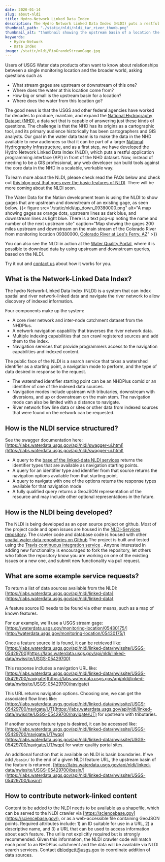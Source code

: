 ```yaml
---
date: 2020-01-14
slug: about-nldi
title: Hydro-Network Linked Data Index
description: The Hydro Network Linked Data Index (NLDI) puts a restful application programming interface (API) in front of the National Hydrolography dataset. Now, instead of needing to be a GIS professional, any web developer can build tools against the core data in the NHD in a scalable, workable way.
thumbnail_path: "./static/nldi/nldi_tar_river_thumb.png"
thumbnail_alt: "thumbnail showing the upstream basin of a location the the tar river as a grey outline overlaid on a map, with and upstream flowline as dark blue, and a downstream flowline as light blue."
keywords:
  - Hydro-Network
  - Data Index
image: /static/nldi/RioGrandeStreamGage.jpg
---
```


Users of USGS Water data products often want to know about relationships between a single monitoring location and the broader world, asking questions such as 

* What stream gages are upstream or downstream of this one? 
* Where does the water at this location come from?
* How big or small is the upstream basin for a location?
* Where does the water from this location go?


The good news is that the USGS and other federal agencies have worked for decades to produce, maintain, and expand the [National Hydrography Dataset (NHD)](https://www.usgs.gov/core-science-systems/ngp/national-hydrography), a data set that is capable of answering just these kinds of questions.  The challenge is that the NHD has its origins as a cartographic tool, and its primary audience historically has been cartographers and GIS analysts.  Our goal in the water data team is to make the data in the NHD available to new audiences so that it can be part of a larger [National Hydrography Infrastructure](https://www.usgs.gov/core-science-systems/ngp/national-hydrography/national-hydrography-infrastructure-working-group), and as a first step, we have developed the Hydro Network Linked Data Index (NLDI), which puts a restful *a*pplication *p*rogramming *i*nterface (API) in front of the NHD dataset. Now, instead of needing to be a GIS professional, any web developer can build tools against the core data in the NHD in a scalable, workable way.  

To learn more about the NLDI, please check read the FAQs below and check out [this blog post that goes over the basic features of NLDI](https://waterdata.usgs.gov/blog/nldi-intro/).  There will be more coming about the NLDI soon.

The Water Data for the Nation development team is using the NLDI to show gages that are upstream and downstream of an existing gage, as seen below.
{{< figure src="/static/nldi/up_down_09380000.png" alt="A map showing gages as orange dots, upstream lines as dark blue, and downstream lines as light blue. There is a text pop-up noting the name and number of the next upstream site" caption="Map showing the gages 200 miles upstream and downstream on the main stream of the Colorado River from monitoring location 09380000, [Colorado River at Lee's Ferry, AZ](https://waterdata.usgs.gov/monitoring-location/09380000/)" >}}

You can also see the NLDI in action at the [Water Quality Portal](https://www.waterqualitydata.us/portal/#nldiurl=https%3A%2F%2Fcida.usgs.gov%2Fnldi%2Fnwissite%2FUSGS-05428500%2Fnavigate%2FUT%2Fwqp%3Fdistance%3D&mimeType=csv), where it is possible to download data by using upstream and downstream queries, based on the NLDI.

Try it out and [contact us](https://water.usgs.gov/contact/gsanswers?pemail=gs-w_water_data_for_the_nation&subject=Water%20Data%20for%20the%20Nation%20Labs%20Feedback&viewnote=%3CH1%3EUSGS+NLDI+Feedback%3C/H1%3E) about how it works for you.


What is the Network-Linked Data Index?
--------------------------------------

The hydro Network-Linked Data Index (NLDI) is a system that can index spatial and river network-linked data and navigate the river network to allow discovery of indexed information.

Four components make up the system:

*   A core river network and inter-node catchment dataset from the NHDPlus.
*   A network navigation capability that traverses the river network data.
*   Multiple indexing capabilities that can crawl registered sources and add them to the index.
*   Navigation services that provide programmers access to the navigation capabilities and indexed content.

The public face of the NLDI is a search service that takes a watershed identifier as a starting point, a navigation mode to perform, and the type of data desired in response to the request.

*   The watershed identifier starting point can be an NHDPlus comid or an identifier of one of the indexed data sources.
*   Navigation modes include upstream with tributaries, downstream with diversions, and up or downstream on the main stem. The navigation mode can also be limited with a distance to navigate.
*   River network flow line data or sites or other data from indexed sources that were found on the network can be requested.


How is the NLDI service structured?
-----------------------------------------------------------------------

See the swagger documentation here: [https://labs.waterdata.usgs.gov/api/nldi/swagger-ui.html](https://labs.waterdata.usgs.gov/api/nldi/swagger-ui.html)

*   A query to the [base of the linked-data NLDI services](https://labs.waterdata.usgs.gov/api/nldi/linked-data) returns the identifier types that are available as navigation starting points.
*   A query for an identifier type and identifier from that source returns the navigation options available from that starting point.
*   A query to navigate with one of the options returns the response types available for that navigation mode
*   A fully qualified query returns a GeoJSON representation of the resource and may include other optional representations in the future.

How is the NLDI being developed?
-------------------------------------------

The NLDI is being developed as an open source project on github. Most of the project code and open issues are housed in the [NLDI-Services repository](https://github.com/ACWI-SSWD/nldi-services). The crawler code and database code is housed with other [spatial water data repositories on Github](https://github.com/ACWI-SSWD) The project is built and tested using the [Travis continuous integration service](https://travis-ci.org/ACWI-SSWD/nldi-services) . Anyone interested in adding new functionality is encouraged to fork the repository, let others who follow the repository know you are working on one of the existing issues or a new one, and submit new functionality via pull request.  

What are some example service requests?
-------------------------

To return a list of data sources available from the NLDI: [https://labs.waterdata.usgs.gov/api/nldi/linked-data](https://labs.waterdata.usgs.gov/api/nldi/linked-data)  
  
A feature source ID needs to be found via other means, such as a map of known features.  
  
For our example, we'll use a USGS stream gage: [https://waterdata.usgs.gov/monitoring-location/05430175/](http://waterdata.usgs.gov/monitoring-location/05430175/)  

Once a feature source id is found, it can be retrieved like:  
[https://labs.waterdata.usgs.gov/api/nldi/linked-data/nwissite/USGS-05429700](https://labs.waterdata.usgs.gov/api/nldi/linked-data/nwissite/USGS-05429700)  
  
This response includes a navigation URL like:  
[https://labs.waterdata.usgs.gov/api/nldi/linked-data/nwissite/USGS-05429700/navigate](https://labs.waterdata.usgs.gov/api/nldi/linked-data/nwissite/USGS-05429700/navigate)  
  
This URL returns navigation options. Choosing one, we can get the associated flow lines like:  
[https://labs.waterdata.usgs.gov/api/nldi/linked-data/nwissite/USGS-05429700/navigate/UT](https://labs.waterdata.usgs.gov/api/nldi/linked-data/nwissite/USGS-05429700/navigate/UT) for upstream with tributaries.  
  
If another source feature type is desired, it can be accessed like:  
[https://labs.waterdata.usgs.gov/api/nldi/linked-data/nwissite/USGS-05429700/navigate/UT/wqp](https://labs.waterdata.usgs.gov/api/nldi/linked-data/nwissite/USGS-05429700/navigate/UT/wqp) for water quality portal sites.  
  
An additional function that is available on NLDI is basin boundaries. If we add `/basin/` to the end of a given NLDI feature URL, the upstream basin of the feature is returned. 
[https://labs.waterdata.usgs.gov/api/nldi/linked-data/nwissite/USGS-05429700/basin/](https://labs.waterdata.usgs.gov/api/nldi/linked-data/nwissite/USGS-05429700/basin/)

How to contribute network-linked content
----------------------------------------

Content to be added to the NLDI needs to be available as a shapefile, which can be served to the NLDI crawler via [https://sciencebase.gov](https://sciencebase.gov/), or as a web-accessible file containing GeoJSON points. Required attributes include: 1) an ID suitable for use in a URL, 2) a descriptive name, and 3) a URL that can be used to access information about each feature. The url is not explicitly required but is strongly recommended. Given this information, the NLDI crawler code will match each point to an NHDPlus catchment and the data will be available via NLDI search services. Contact [dblodgett@usgs.gov](mailto:dblodgett@usgs.gov) to coordinate addition of data sources.